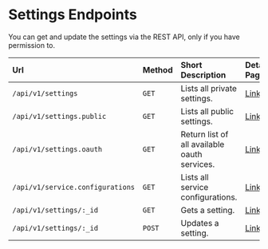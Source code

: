 # Settings Endpoints

You can get and update the settings via the REST API, only if you have permission to.

| Url | Method | Short Description | Details Page |
| :--- | :--- | :--- | :--- |
| `/api/v1/settings` | `GET` | Lists all private settings. | [Link](get.md) |
| `/api/v1/settings.public` | `GET` | Lists all public settings. | [Link](public.md) |
| `/api/v1/settings.oauth` | `GET` | Return list of all available oauth services. | [Link](oauth.md) |
| `/api/v1/service.configurations` | `GET` | Lists all service configurations. | [Link](service-configuration.md) |
| `/api/v1/settings/:_id` | `GET` | Gets a setting. | [Link](get-by-id.md) |
| `/api/v1/settings/:_id` | `POST` | Updates a setting. | [Link](update.md) |

